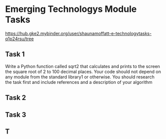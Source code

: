 # Emerging Technologys Module Tasks

https://hub.gke2.mybinder.org/user/shaunamoffatt-e-technologytasks-q1p24rsu/tree

## Task 1
Write a Python function called sqrt2 that calculates and
prints to the screen the square root of 2 to 100 decimal places. Your code should
not depend on any module from the standard library1 or otherwise. You should
research the task first and include references and a description of your algorithm

## Task 2

## Task 3

## T
